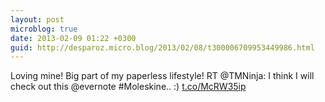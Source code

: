 ```yaml
---
layout: post
microblog: true
date: 2013-02-09 01:22 +0300
guid: http://desparoz.micro.blog/2013/02/08/t300006709953449986.html
---
```

Loving mine! Big part of my paperless lifestyle! RT @TMNinja: I think I will check out this @evernote #Moleskine.. :) [t.co/McRW35ip](http://t.co/McRW35ip)
